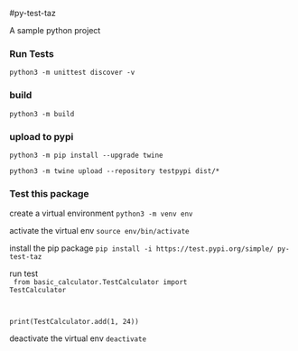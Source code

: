 #py-test-taz

A sample python project

### Run Tests
`python3 -m unittest discover -v`

### build
`python3 -m build`

### upload to pypi
`python3 -m pip install --upgrade twine`

`python3 -m twine upload --repository testpypi dist/*`


### Test this package
create a virtual environment `python3 -m venv env`

activate the virtual env `source env/bin/activate`

install the pip package `pip install -i https://test.pypi.org/simple/ py-test-taz`

run test
<code>
<br>
from basic_calculator.TestCalculator import TestCalculator

print(TestCalculator.add(1, 24))
</code>

deactivate the virtual env `deactivate`